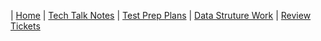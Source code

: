 | [Home](../Home) | [Tech Talk Notes](../../GH%20Pages%20Nav/Tech%20Talk%20Notes) | [Test Prep Plans](../../GH%20Pages%20Nav/Test%20Prep%20Plans) | [Data Struture Work](.) | [Review Tickets](../../GH%20Pages%20Nav/Review%20Tickets)
